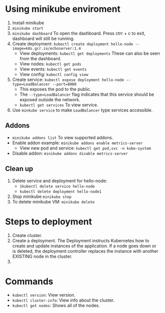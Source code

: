 # Using minikube enviroment

1. Install minikube
2. `minikube start`
3. `minikube dashboard` To open the dashboard. Press ctrr + c to exit, dashboard will still be running.
4. Create deployment: `kubectl create deployment hello-node --image=k8s.gcr.io/echoserver:1.4`
    - View deployments: `kubectl get deployments` These can also be seen from the dashboard.
    - View nodes: `kubectl get pods`
    - View events: `kubectl get events`
    - View config: `kubectl config view`
5. Create service: `kubectl expose deployment hello-node --type=LoadBalancer --port=8080`
    - This exposes the pod to the public.
    - The `--type=LoadBalancer` flag indicates that this service should be exposed outside the network.
    - `kubectl get services` To view service.
6. Use `minkube service` to make `LoadBalancer` type services accessible.

## Addons

- `minikube addons list` To view supported addons.
- Enable addon example: `minikube addons enable metrics-server`
    - View new pod and service: `kubectl get pod,svc -n kube-system`
- Disable addon: `minikube addons disable metrics-server`

## Clean up

1. Delete service and deployment for hello-node:
    - `1kubectl delete service hello-node`
    - `kubectl delete deployment hello-node1`
2. Stop minikube `minikube stop`
3. To delete minikube VM: `minikube delete`

# Steps to deployment

1. Create cluster.
2. Create a deployment. The Deployment instructs Kubernetes how to create and update instances of the application. If a node goes down or is deleted, the deployment controller replaces the instance with another EXISTING node in the cluster.
3. 

# Commands

- `kubectl version`: View version.
- `kubectl cluster-info`: View info about the cluster.
- `kubectl get nodes`: Shows all of the nodes.

